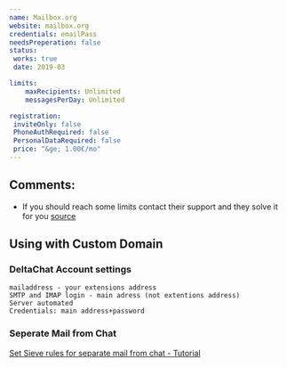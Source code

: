 ```yaml
---
name: Mailbox.org
website: mailbox.org
credentials: emailPass
needsPreperation: false
status:
 works: true
 date: 2019-03

limits:
    maxRecipients: Unlimited
    messagesPerDay: Unlimited

registration:
 inviteOnly: false
 PhoneAuthRequired: false
 PersonalDataRequired: false
 price: "&ge; 1.00€/mo"
---
```


## Comments:
- If you should reach some limits contact their support and they solve it for you [source](https://userforum.mailbox.org/topic/the-limits-for-your-account-are-exceeded#comment-14091)


## Using with Custom Domain

### DeltaChat Account settings
```
mailaddress - your extensions address
SMTP and IMAP login - main adress (not extentions address)
Server automated
Credentials: main address+password
```

### Seperate Mail from Chat
[Set Sieve rules for separate mail from chat - Tutorial](http://blog.lenzg.net/2019/02/using-delta-chat-with-email-sub-addresses/)